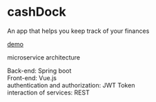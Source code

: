 # cashDock

An app that helps you keep track of your finances

[demo](https://youtu.be/COfrmxBtCKc)

microservice architecture


Back-end: Spring boot<br/>
Front-end: Vue.js<br>
authentication and authorization: JWT Token<br/>
interaction of services: REST
